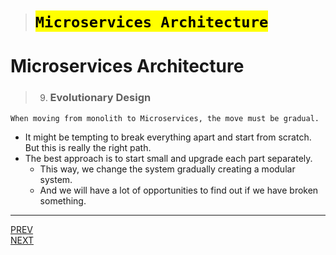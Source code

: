 > # <mark>`Microservices Architecture`</mark>

# Microservices Architecture

> 9.  ### Evolutionary Design

`When moving from monolith to Microservices, the move must be gradual.`

-   It might be tempting to break everything apart and start from scratch. But this is really the right path.
-   The best approach is to start small and upgrade each part separately.
    -   This way, we change the system gradually creating a modular system.
    -   And we will have a lot of opportunities to find out if we have broken something.

---

[PREV](../03H/03H-design-for-failure.md) <span style="margin-left:85vw"></span> [NEXT](../03-summary.md)
